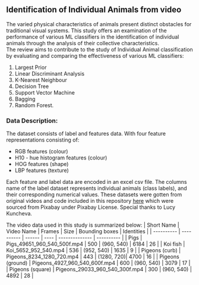 ## **Identification of Individual Animals from video**  
The varied physical characteristics of animals present distinct obstacles for traditional visual systems. 
This study offers an examination of the performance of various ML classifiers in the identification of individual animals through the analysis of their collective characteristics.  
The review aims to contribute to the study of Individual Animal classification by evaluating and comparing the effectiveness of various ML classifiers: 
1. Largest Prior 
2. Linear Discriminant Analysis
3. K-Nearest Neighbour
4. Decision Tree
5. Support Vector Machine
6. Bagging
7. Random Forest.


### Data Description:
The dataset consists of label and features data. With four feature representations consisting of:  
* RGB features (colour)
* H10 - hue histogram features (colour)
* HOG features (shape)
* LBP features (texture)

Each feature and label data are encoded in an excel csv file. The columns name of the label dataset represents individual animals (class labels), and their corresponding numerical values. These datasets were gotten from original videos and code included in this repository [here](https://github.com/LucyKuncheva/Animal-Identification-from-Video) which were sourced from Pixabay under Pixabay License. Special thanks to Lucy Kuncheva.  

The video data used in this study is summarized below:
| Short Name | Video Name | Frames | Size | Bounding boxes | Identities |
| ---------- | ---------- | ------ | ---- | -------------- | ---------- |
| Pigs | Pigs_49651_960_540_500f.mp4 | 500 | (960, 540) | 6184 | 26 |
| Koi fish | Koi_5652_952_540.mp4 | 536 | (952, 540) | 1635 | 9 |
| Pigeons (curb) | Pigeons_8234_1280_720.mp4 | 443 | (1280, 720)| 4700 | 16 |
| Pigeons (ground) | Pigeons_4927_960_540_600f.mp4 | 600 | (960, 540) | 3079 | 17 |
| Pigeons (square) | Pigeons_29033_960_540_300f.mp4 | 300 | (960, 540) | 4892 | 28 |
